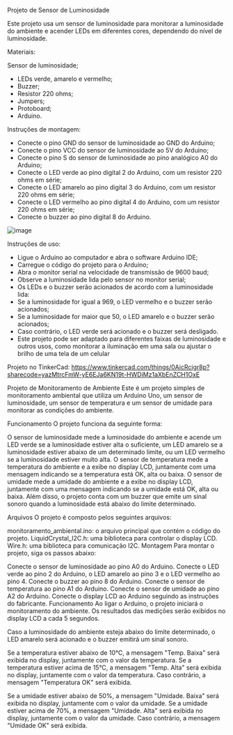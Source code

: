 Projeto de Sensor de Luminosidade

Este projeto usa um sensor de luminosidade para monitorar a luminosidade do ambiente e acender LEDs em diferentes cores, dependendo do nível de luminosidade.

Materiais:

Sensor de luminosidade;
- LEDs verde, amarelo e vermelho;
- Buzzer;
- Resistor 220 ohms;
- Jumpers;
- Protoboard;
- Arduino.


Instruções de montagem:
- Conecte o pino GND do sensor de luminosidade ao GND do Arduino;
- Conecte o pino VCC do sensor de luminosidade ao 5V do Arduino;
- Conecte o pino S do sensor de luminosidade ao pino analógico A0 do Arduino;
- Conecte o LED verde ao pino digital 2 do Arduino, com um resistor 220 ohms em série;
- Conecte o LED amarelo ao pino digital 3 do Arduino, com um resistor 220 ohms em série;
- Conecte o LED vermelho ao pino digital 4 do Arduino, com um resistor 220 ohms em série;
- Conecte o buzzer ao pino digital 8 do Arduino.

![image](https://user-images.githubusercontent.com/128100284/230229840-f990581b-4a1a-4eff-9c35-c22ca07c1ebc.png)


Instruções de uso:
- Ligue o Arduino ao computador e abra o software Arduino IDE;
- Carregue o código do projeto para o Arduino;
- Abra o monitor serial na velocidade de transmissão de 9600 baud;
- Observe a luminosidade lida pelo sensor no monitor serial;
- Os LEDs e o buzzer serão acionados de acordo com a luminosidade lida:
- Se a luminosidade for igual a 969, o LED vermelho e o buzzer serão acionados;
- Se a luminosidade for maior que 50, o LED amarelo e o buzzer serão acionados;
- Caso contrário, o LED verde será acionado e o buzzer será desligado.
- Este projeto pode ser adaptado para diferentes faixas de luminosidade e outros usos, como monitorar a iluminação em uma sala ou ajustar o brilho de uma tela de um celular

Projeto no TinkerCad: https://www.tinkercad.com/things/0AicRcigr8p?sharecode=yazMtrcFmW-yE6EJa6KN19t-HWDiMz1aXbEnZCH1OxE



Projeto de Monitoramento de Ambiente
Este é um projeto simples de monitoramento ambiental que utiliza um Arduino Uno, um sensor de luminosidade, um sensor de temperatura e um sensor de umidade para monitorar as condições do ambiente.

Funcionamento
O projeto funciona da seguinte forma:

O sensor de luminosidade mede a luminosidade do ambiente e acende um LED verde se a luminosidade estiver alta o suficiente, um LED amarelo se a luminosidade estiver abaixo de um determinado limite, ou um LED vermelho se a luminosidade estiver muito alta.
O sensor de temperatura mede a temperatura do ambiente e a exibe no display LCD, juntamente com uma mensagem indicando se a temperatura está OK, alta ou baixa.
O sensor de umidade mede a umidade do ambiente e a exibe no display LCD, juntamente com uma mensagem indicando se a umidade está OK, alta ou baixa.
Além disso, o projeto conta com um buzzer que emite um sinal sonoro quando a luminosidade está abaixo do limite determinado.

Arquivos
O projeto é composto pelos seguintes arquivos:

monitoramento_ambiental.ino: o arquivo principal que contém o código do projeto.
LiquidCrystal_I2C.h: uma biblioteca para controlar o display LCD.
Wire.h: uma biblioteca para comunicação I2C.
Montagem
Para montar o projeto, siga os passos abaixo:

Conecte o sensor de luminosidade ao pino A0 do Arduino.
Conecte o LED verde ao pino 2 do Arduino, o LED amarelo ao pino 3 e o LED vermelho ao pino 4.
Conecte o buzzer ao pino 8 do Arduino.
Conecte o sensor de temperatura ao pino A1 do Arduino.
Conecte o sensor de umidade ao pino A2 do Arduino.
Conecte o display LCD ao Arduino seguindo as instruções do fabricante.
Funcionamento
Ao ligar o Arduino, o projeto iniciará o monitoramento do ambiente. Os resultados das medições serão exibidos no display LCD a cada 5 segundos.

Caso a luminosidade do ambiente esteja abaixo do limite determinado, o LED amarelo será acionado e o buzzer emitirá um sinal sonoro.

Se a temperatura estiver abaixo de 10°C, a mensagem "Temp. Baixa" será exibida no display, juntamente com o valor da temperatura. Se a temperatura estiver acima de 15°C, a mensagem "Temp. Alta" será exibida no display, juntamente com o valor da temperatura. Caso contrário, a mensagem "Temperatura OK" será exibida.

Se a umidade estiver abaixo de 50%, a mensagem "Umidade. Baixa" será exibida no display, juntamente com o valor da umidade. Se a umidade estiver acima de 70%, a mensagem "Umidade. Alta" será exibida no display, juntamente com o valor da umidade. Caso contrário, a mensagem "Umidade OK" será exibida.
